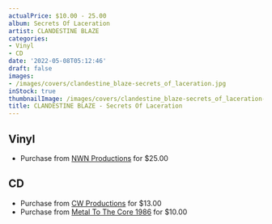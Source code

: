 ```yaml
---
actualPrice: $10.00 - 25.00
album: Secrets Of Laceration
artist: CLANDESTINE BLAZE
categories:
- Vinyl
- CD
date: '2022-05-08T05:12:46'
draft: false
images:
- /images/covers/clandestine_blaze-secrets_of_laceration.jpg
inStock: true
thumbnailImage: /images/covers/clandestine_blaze-secrets_of_laceration-thumb.jpg
title: CLANDESTINE BLAZE - Secrets Of Laceration
---
```


## Vinyl
* Purchase from [NWN Productions](http://shop.nwnprod.com/index.php?route=product/product&path=75&product_id=20115&sort=pd.name&order=ASC) for $25.00
## CD
* Purchase from [CW Productions](https://shop.cwproductions.net/products/clandestine-blaze-secrets-of-laceration-cd) for $13.00
* Purchase from [Metal To The Core 1986](https://metaltothecore1986.com/shop/clandestine-blaze-secrets-of-laceration-cd/) for $10.00
